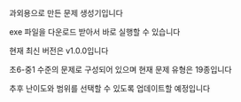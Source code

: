과외용으로 만든 문제 생성기입니다

exe 파일을 다운로드 받아서 바로 실행할 수 있습니다

현재 최신 버전은 v1.0.0입니다

초6-중1 수준의 문제로 구성되어 있으며 현재 문제 유형은 19종입니다

추후 난이도와 범위를 선택할 수 있도록 업데이트할 예정입니다
